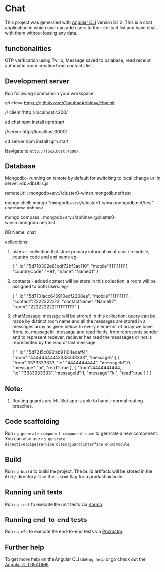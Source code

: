 # Chat

This project was generated with [Angular CLI](https://github.com/angular/angular-cli) version 8.1.2.
This is a chat application in which user can add users to their contact list and have chat with them without lossing any data.

## functionalities

OTP  varification using Twilio, Message saved to batabase, read receipt, automatic room creation from contacts list. 

## Development server

Run following command in your workspace:

git clone https://github.com/ChauhanAbhinav/chat.git

// client 'http://localhost:4200/

cd chat
npm install
npm start

//server  http://localhost:3000/

cd server
npm install
npm start
 
Navigate to `http://localhost:4200/`. 

## Database 

Mongodb:- running on remote by default
for switching to local change url in server>db>dbUtils.js  

remoteUrl : mongodb+srv://cluster0-winsn.mongodb.net/test

mongo shell: mongo "mongodb+srv://cluster0-winsn.mongodb.net/test" --username abhinav

mongo compass : mongodb+srv://abhinav:<password>@cluster0-winsn.mongodb.net/test

DB Name: chat

collections: 
1. users :- collection that store primary information of user i.e mobile,  country code and and name
     eg- 
     
     {
     "_id":"5d710302e85bdf72bf3ac110", 
     "mobile":1111111111, 
     "countryCode":"+91", 
     "name":"Name01" 
     }
     
2. contacts:- added contact will be store in this collection, a room will be assigned to both users.
    eg-
    
    {
    "_id":"5d7131acc643910edf2308ee", 
    "mobile":1111111111, 
    "contact":2222222222, 
    "contactName":"Name02", 
    "room":"22222222221111111111" 
    }
    
3. chatMessage: message will be strored in this collection. query can be made by distinct room name and all the messages are stored in a messages array as given below.
In every elememnt of array we have from, to, messageId , message and read fields. from represents sender and to represent reciever, reciever has read the messsages or not is represented by the read of last message.  

    {
    "_id":"5d7215c096fab91104edeff4", 
    "room":"44444444443333333333", 
    "messages":[
                {
                "from":3333333333,
                "to":"4444444444",
                "messageId":9,
                "message":"hi",
                "read":true
                },
                {
                "from":4444444444,
                "to":"3333333333",
                "messageId":1,
                "message":"ki",
                "read":true
                }
                ]
    }

## Note:

1. Routing guards are left. But app is able to handle normal routing breaches.

## Code scaffolding

Run `ng generate component component-name` to generate a new component. You can also use `ng generate directive|pipe|service|class|guard|interface|enum|module`.

## Build

Run `ng build` to build the project. The build artifacts will be stored in the `dist/` directory. Use the `--prod` flag for a production build.

## Running unit tests

Run `ng test` to execute the unit tests via [Karma](https://karma-runner.github.io).

## Running end-to-end tests

Run `ng e2e` to execute the end-to-end tests via [Protractor](http://www.protractortest.org/).

## Further help

To get more help on the Angular CLI use `ng help` or go check out the [Angular CLI README](https://github.com/angular/angular-cli/blob/master/README.md).
